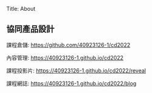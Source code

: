 Title: About

## 協同產品設計

課程倉儲: <a href="https://github.com/40923126-1/cd2022">https://github.com/40923126-1/cd2022 </a>

內容管理: <a href="https://40923126-1.github.io/cd2022/">https://40923126-1.github.io/cd2022 </a>

課程投影片: <a href="https://40923126-1.github.io/cd2022/reveal">https://40923126-1.github.io/cd2022/reveal </a>

課程網誌: <a href="https://40923126-1.github.io/cd2022/blog">https://40923126-1.github.io/cd2022/blog </a>








